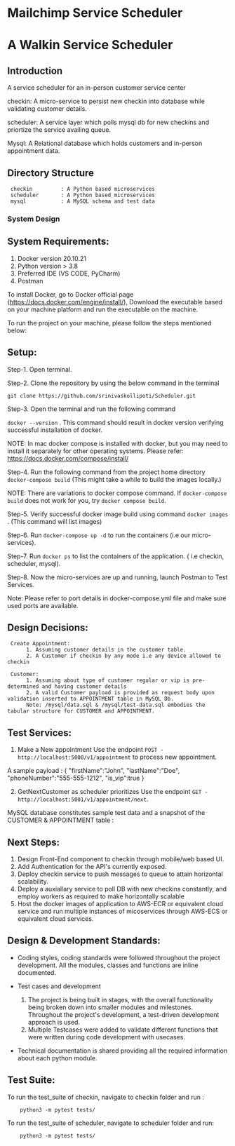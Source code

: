 # Mailchimp Service Scheduler

# A Walkin Service Scheduler


## Introduction

A service scheduler for an in-person customer service center

checkin: A micro-service to persist new checkin into database while validating customer details.

scheduler: A service layer which polls mysql db for new checkins and priortize the service availing queue.

Mysql: A Relational database which holds customers and in-person appointment data.

## Directory Structure
     checkin         : A Python based microservices
     scheduler       : A Python based microservices
     mysql           : A MySQL schema and test data


### System Design



## System Requirements:

1. Docker version 20.10.21
2. Python version > 3.8
3. Preferred IDE (VS CODE, PyCharm)
4. Postman

To install Docker, go to Docker official page (https://docs.docker.com/engine/install/), Download the executable based on your machine platform and run the executable on the machine.

To run the project on your machine, please follow the steps mentioned below:

## Setup:

Step-1. Open terminal. 

Step-2. Clone the repository by using the below command in the terminal

```git clone https://github.com/srinivaskollipoti/Scheduler.git``` 

Step-3. Open the terminal and run the following command

```docker --version``` . This command should result in docker version verifying successful installation of docker.

NOTE: In mac docker compose is installed with docker, but you may need to install it separately for other operating systems. Please refer: https://docs.docker.com/compose/install/

Step-4. Run the following command from the project home directory ```docker-compose build``` (This might take a while to build the images locally.) 

NOTE: There are variations to docker compose command. If ```docker-compose build``` does not work for you, try ```docker compose build```.

Step-5. Verify successful docker image build using command ```docker images``` . (This command will list images)

Step-6. Run ```docker-compose up -d``` to run the containers (i.e our micro-services).

Step-7. Run ```docker ps``` to list the containers of the application. ( i.e checkin, scheduler, mysql).

Step-8. Now the micro-services are up and running, launch Postman to Test Services. 

Note: Please refer to port details in docker-compose.yml file and make sure used ports are available. 


## Design Decisions:

     Create Appointment:
          1. Assuming customer details in the customer table. 
          2. A Customer if checkin by any mode i.e any device allowed to checkin
     
     Customer:
          1. Assuming about type of customer regular or vip is pre-determined and having customer details
          2. A valid Customer payload is provided as request body upon validation inserted to APPOINTMENT table in MySQL Db.
          Note: /mysql/data.sql & /mysql/test-data.sql embodies the tabular structure for CUSTOMER and APPOINTMENT.
     

## Test Services:

1. Make a New appointment
Use the endpoint ```POST - http://localhost:5000/v1/appointment``` to process new appointment. 

A sample payload :
          {
          "firstName":"John",
          "lastName":"Doe",
          "phoneNumber":"555-555-1212",
          "is_vip":true
          }

        
2. GetNextCustomer as scheduler  prioritizes
   Use the endpoint  ```GET - http://localhost:5001/v1/appointment/next```.

 MySQL database constitutes sample test  data and a snapshot of the CUSTOMER & APPOINTMENT table :
 


       
## Next Steps: 

1) Design Front-End component to checkin through mobile/web based UI.
2) Add Authentication for the API's currently exposed.
3) Deploy checkin service to push messages to queue to attain horizontal scalability.
4) Deploy a auxiallary service to poll DB with new checkins constantly, and employ workers as required to make horizontally scalable
5) Host the docker images of application to AWS-ECR or equivalent cloud service and run multiple instances of micoservices through AWS-ECS or equivalent cloud services.



## Design & Development Standards:
- Coding styles, coding standards were followed throughout the project development. All the modules, classes and functions are inline documented.

- Test cases and development  
     1. The project is being built in stages, with the overall functionality being broken down into smaller modules and milestones. Throughout the project's development, a test-driven development approach is used.
     2. Multiple Testcases were added to validate different functions that were written during code development with usecases.
- Technical documentation is shared providing all the required information about each python module.   

## Test Suite:

   To run the test_suite of checkin, navigate to checkin folder and run : 

        python3 -m pytest tests/

   To run the test_suite of scheduler, navigate to scheduler folder and run:

        python3 -m pytest tests/